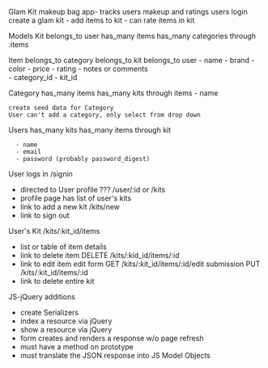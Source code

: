 Glam Kit
  makeup bag app- tracks users makeup and ratings
  users login
    create a glam kit
      - add items to kit
      - can rate items in kit

Models
  Kit
    belongs_to user
    has_many items
    has_many categories through :items

  Item
    belongs_to category
    belongs_to kit
    belongs_to user
      - name
      - brand
      - color
      - price
      - rating
      - notes or comments  
      - category_id
      - kit_id

  Category
    has_many items
    has_many kits through items
      - name

    create seed data for Category
    User can't add a category, only select from drop down

  Users
    has_many kits
    has_many items through kit

      - name
      - email
      - password (probably password_digest)


User logs in /signin
  - directed to User profile ??? /user/:id or /kits
  - profile page has list of user's kits
  - link to add a new kit /kits/new
  - link to sign out

User's Kit /kits/:kit_id/items
  - list or table of item details
  - link to delete item
    DELETE /kits/:kid_id/items/:id
  - link to edit item
    edit form GET /kits/:kit_id/items/:id/edit
    submission PUT /kits/:kit_id/items/:id
  - link to delete entire kit


JS-jQuery additions

- create Serializers
- index a resource via jQuery
- show a resource via jQuery
- form creates and renders a response w/o page refresh
- must have a method on prototype
- must translate the JSON response into JS Model Objects
